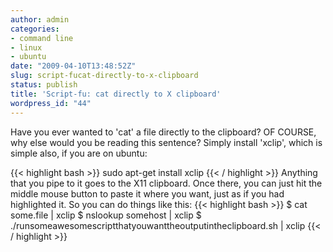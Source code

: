 ```yaml
---
author: admin
categories:
- command line
- linux
- ubuntu
date: "2009-04-10T13:48:52Z"
slug: script-fucat-directly-to-x-clipboard
status: publish
title: 'Script-fu: cat directly to X clipboard'
wordpress_id: "44"
---
```


Have you ever wanted to 'cat' a file directly to the clipboard? OF
COURSE, why else would you be reading this sentence? Simply install
'xclip', which is simple also, if you are on ubuntu:

{{< highlight bash >}}
    sudo apt-get install xclip
{{< / highlight >}}
Anything that you pipe to it goes to the X11 clipboard. Once there,
you can just hit the middle mouse button to paste it where you
want, just as if you had highlighted it. So you can do things like
this:
{{< highlight bash >}}
    $ cat some.file | xclip
    $ nslookup somehost | xclip
    $ ./runsomeawesomescriptthatyouwanttheoutputintheclipboard.sh | xclip
{{< / highlight >}}


